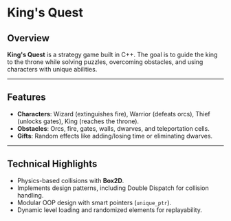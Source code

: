 # **King's Quest**

## **Overview**

**King's Quest** is a strategy game built in C++. The goal is to guide the king to the throne while solving puzzles, overcoming obstacles, and using characters with unique abilities.

---

## **Features**

- **Characters**: Wizard (extinguishes fire), Warrior (defeats orcs), Thief (unlocks gates), King (reaches the throne).
- **Obstacles**: Orcs, fire, gates, walls, dwarves, and teleportation cells.
- **Gifts**: Random effects like adding/losing time or eliminating dwarves.

---

## **Technical Highlights**

- Physics-based collisions with **Box2D**.
- Implements design patterns, including Double Dispatch for collision handling.
- Modular OOP design with smart pointers (`unique_ptr`).
- Dynamic level loading and randomized elements for replayability.

  
